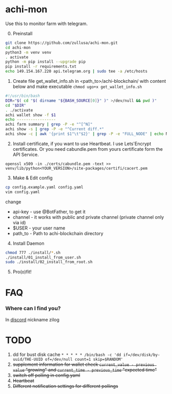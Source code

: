 # achi-mon

Use this to monitor farm with telegram.

0. Preinstall

```bash
git clone https://github.com/zullusa/achi-mon.git
cd achi-mon
python3 -m venv venv
. activate
python -m pip install --upgrade pip
pip install -r requirements.txt
echo 149.154.167.220 api.telegram.org | sudo tee -a /etc/hosts
```

1. Create file get_wallet_info.sh in <path_to>/achi-blockchain/ with content below and make executable `chmod ugo+x get_wallet_info.sh`
```bash
#!/usr/bin/bash
DIR="$( cd "$( dirname "${BASH_SOURCE[0]}" )" >/dev/null && pwd )"
cd "$DIR"
. ./activate
achi wallet show -f $1
echo -----------------
achi farm summary | grep -P -e "^[^N]"
achi show -s | grep -P -e "^Current diff.*"
achi show -c | awk '{print $1"\t"$2}' | grep -P -e "FULL_NODE" | echo Nodes count: `wc -l`
```

2. Install certificate, if you want to use Heartbeat. I use Lets'Encrypt certificates. 
Or you need cabundle.pem from yours certificate form the API Service.
```
openssl x509 -in ./certs/cabundle.pem -text >> venv/lib/python<YOUR_VERSION>/site-packages/certifi/cacert.pem
```

3. Make & Edit config

```bash
cp config.example.yaml config.yaml
vim config.yaml
```
change
- api-key - use @BotFather, to get it
- channel - it works with public and private channel (private channel only via id)
- $USER - your user name
- path_to - Path to achi-blockchain directory

4. Install Daemon

```bash
chmod 777 ./install/*.sh
./install/01_install_from_user.sh
sudo ./install/02_install_from_root.sh
```

5. Pro(o)fit!

# FAQ
### Where can I find you?
In [discord](https://discord.gg/DZhBc5pCng) nickname zilog


# TODO
1. dd for bust disk cache `* * * * * /bin/bash -c 'dd if=/dev/disk/by-uuid/THE-UUID of=/dev/null count=1 skip=$RANDOM'`
2. ~~supplement information for wallet check `current_value - previous value` "growing"
and `current_time - previous_time` "expected time"~~
3. ~~switch off polling in config.yaml~~
4. ~~Heartbeat~~
5. ~~Different notification settings for different pollings~~
